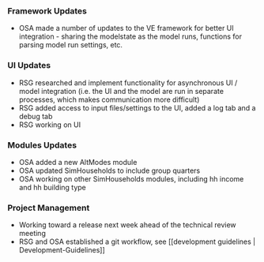 ### Framework Updates
  - OSA made a number of updates to the VE framework for better UI integration - sharing the modelstate as the model runs, functions for parsing model run settings, etc.

### UI Updates
  - RSG researched and implement functionality for asynchronous UI / model integration (i.e. the UI and the model are run in separate processes, which makes communication more difficult)
  - RSG added access to input files/settings to the UI, added a log tab and a debug tab
  - RSG working on UI 

###  Modules Updates
  - OSA added a new AltModes module
  - OSA updated SimHouseholds to include group quarters
  - OSA working on other SimHouseholds modules, including hh income and hh building type

### Project Management
  - Working toward a release next week ahead of the technical review meeting
  - RSG and OSA established a git workflow, see [[development guidelines | Development-Guidelines]]
